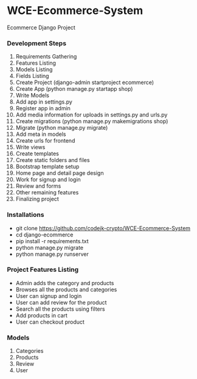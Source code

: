# WCE-Ecommerce-System
Ecommerce Django Project

### Development Steps
1. Requirements Gathering
1. Features Listing
1. Models Listing
1. Fields Listing
1. Create Project (django-admin startproject ecommerce)
1. Create App (python manage.py startapp shop)
1. Write Models
1. Add app in settings.py
1. Register app in admin
1. Add media information for uploads in settings.py and urls.py 
1. Create migrations (python manage.py makemigrations shop)
1. Migrate (python manage.py migrate)
1. Add meta in models
1. Create urls for frontend
1. Write views
1. Create templates
1. Create static folders and files
1. Bootstrap template setup
1. Home page and detail page design
1. Work for signup and login
1. Review and forms
1. Other remaining features
1. Finalizing project


### Installations
- git clone https://github.com/codejk-crypto/WCE-Ecommerce-System
- cd django-ecommerce
- pip install -r requirements.txt
- python manage.py migrate
- python manage.py runserver


###  Project Features Listing
- Admin adds the category and products
- Browses all the products and categories
- User can signup and login
- User can add review for the product
- Search all the products using filters
- Add products in cart
- User can checkout product

### Models
1. Categories
2. Products	
3. Review
4. User
	

